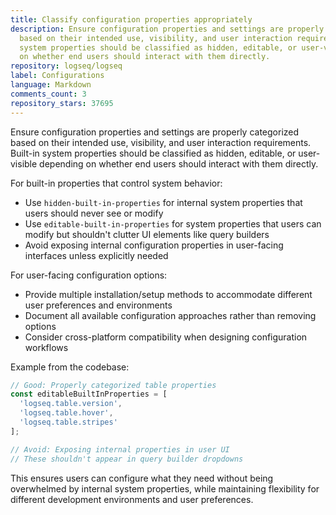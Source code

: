 ```yaml
---
title: Classify configuration properties appropriately
description: Ensure configuration properties and settings are properly categorized
  based on their intended use, visibility, and user interaction requirements. Built-in
  system properties should be classified as hidden, editable, or user-visible depending
  on whether end users should interact with them directly.
repository: logseq/logseq
label: Configurations
language: Markdown
comments_count: 3
repository_stars: 37695
---
```


Ensure configuration properties and settings are properly categorized based on their intended use, visibility, and user interaction requirements. Built-in system properties should be classified as hidden, editable, or user-visible depending on whether end users should interact with them directly.

For built-in properties that control system behavior:
- Use `hidden-built-in-properties` for internal system properties that users should never see or modify
- Use `editable-built-in-properties` for system properties that users can modify but shouldn't clutter UI elements like query builders
- Avoid exposing internal configuration properties in user-facing interfaces unless explicitly needed

For user-facing configuration options:
- Provide multiple installation/setup methods to accommodate different user preferences and environments
- Document all available configuration approaches rather than removing options
- Consider cross-platform compatibility when designing configuration workflows

Example from the codebase:
```javascript
// Good: Properly categorized table properties
const editableBuiltInProperties = [
  'logseq.table.version',
  'logseq.table.hover', 
  'logseq.table.stripes'
];

// Avoid: Exposing internal properties in user UI
// These shouldn't appear in query builder dropdowns
```

This ensures users can configure what they need without being overwhelmed by internal system properties, while maintaining flexibility for different development environments and user preferences.